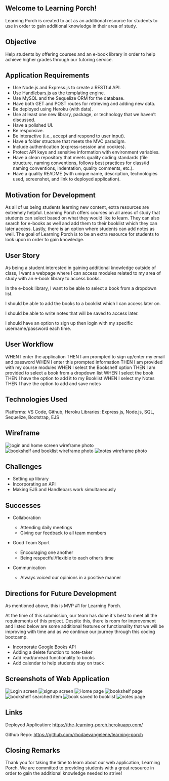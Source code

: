 ## Welcome to Learning Porch!
Learning Porch is created to act as an additional resource for students to use in order to gain additional knowledge in their area of study.

## Objective
Help students by offering courses and an e-book library in order to help achieve higher grades through our tutoring service.

## Application Requirements

- Use Node.js and Express.js to create a RESTful API.
- Use Handlebars.js as the templating engine.
- Use MySQL and the Sequelize ORM for the database.
- Have both GET and POST routes for retrieving and adding new data.
- Be deployed using Heroku (with data).
- Use at least one new library, package, or technology that we haven’t discussed.
- Have a polished UI.
- Be responsive.
- Be interactive (i.e., accept and respond to user input).
- Have a folder structure that meets the MVC paradigm.
- Include authentication (express-session and cookies).
- Protect API keys and sensitive information with environment variables.
- Have a clean repository that meets quality coding standards (file structure, naming conventions, follows best practices for class/id naming conventions, indentation, quality comments, etc.).
- Have a quality README (with unique name, description, technologies used, screenshot, and link to deployed application).

## Motivation for Development

As all of us being students learning new content, extra resources are extremely helpful. Learning Porch offers courses on all areas of study that students can select based on what they would like to learn. They can also search for e-books as well and add them to their booklist which they can later access. Lastly, there is an option where students can add notes as well. The goal of Learning Porch is to be an extra resource for students to look upon in order to gain knowledge.

## User Story

As being a student interested in gaining additional knowledge outside of class, I want a webpage where I can access modules related to my area of study with an e-book library to access books.

In the e-book library, I want to be able to select a book from a dropdown list.

I should be able to add the books to a booklist which I can access later on.

I should be able to write notes that will be saved to access later.

I should have an option to sign up then login with my specific username/password each time.

## User Workflow

WHEN I enter the application
THEN I am prompted to sign up/enter my email and password
WHEN I enter this prompted information
THEN I am provided with my course modules
WHEN I select the Bookshelf option
THEN I am provided to select a book from a dropdown list
WHEN I select the book
THEN I have the option to add it to my Booklist
WHEN I select my Notes
THEN I have the option to add and save notes

## Technologies Used

Platforms: VS Code, Github, Heroku
Libraries: Express.js, Node.js, SQL, Sequelize, Bootstrap, EJS

## Wireframe

![login and home screen wireframe photo](./screenshots/wireframe-login-homepage.png)
![bookshelf and booklist wireframe photo](./screenshots/wireframe-bookshelf-list.png)
![notes wireframe photo](./screenshots/wireframe-notes.png)

## Challenges

- Setting up library
- Incorporating an API
- Making EJS and Handlebars work simultaneously 

## Successes

- Collaboration
    - Attending daily meetings
    - Giving our feedback to all team members 

- Good Team Sport
    - Encouraging one another
    - Being respectful/flexible to each other’s time

- Communication
    - Always voiced our opinions in a positive manner


## Directions for Future Development

As mentioned above, this is MVP #1 for Learning Porch.

At the time of this submission, our team has done it's best to meet all the requirements of this project. Despite this, there is room for improvement and listed below are some additional features or functionality that we will be improving with time and as we continue our journey through this coding bootcamp.

- Incorporate Google Books API
- Adding a delete function to note-taker
- Add read/unread functionality to books
- Add calendar to help students stay on track

## Screenshots of Web Application

![Login screen](./screenshots/login-page.png)
![signup screen](./screenshots/signup-page.png)
![Home page](./screenshots/home-page.png)
![bookshelf page](./screenshots/bookshelf.png)
![bookshelf searched item](./screenshots/bookshelf-search.png)
![book saved to booklist](./screenshots/booklist.png)
![notes page](./screenshots/notes.png)


## Links

Deployed Application:  https://the-learning-porch.herokuapp.com/

Github Repo: https://github.com/rhodaevangelene/learning-porch


## Closing Remarks

Thank you for taking the time to learn about our web application, Learning Porch. We are committed to providing students with a great resource in order to gain the additional knowledge needed to strive!




